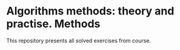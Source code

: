# Algorithms methods: theory and practise. Methods

This repository presents all solved exercises from course.